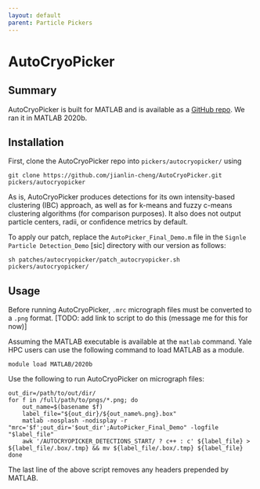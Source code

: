 ```yaml
---
layout: default
parent: Particle Pickers
---
```


# AutoCryoPicker

## Summary

AutoCryoPicker is built for MATLAB and is available as a [GitHub repo](https://github.com/jianlin-cheng/AutoCryoPicker). We ran it in MATLAB 2020b.

## Installation

First, clone the AutoCryoPicker repo into `pickers/autocryopicker/` using 

```shell script
git clone https://github.com/jianlin-cheng/AutoCryoPicker.git pickers/autocryopicker
```

As is, AutoCryoPicker produces detections for its own intensity-based clustering (IBC) approach, as well as for k-means and fuzzy c-means clustering algorithms (for comparison purposes). It also does not output particle centers, radii, or confidence metrics by default.

To apply our patch, replace the `AutoPicker_Final_Demo.m` file in the `Signle Particle Detection_Demo` [sic] directory with our version as follows:

```shell script
sh patches/autocryopicker/patch_autocryopicker.sh pickers/autocryopicker/
```

## Usage

Before running AutoCryoPicker, `.mrc` micrograph files must be converted to a `.png` format. [TODO: add link to script to do this (message me for this for now)]

Assuming the MATLAB executable is available at the `matlab` command. Yale HPC users can use the following command to load MATLAB as a module.

```shell script
module load MATLAB/2020b
```

Use the following to run AutoCryoPicker on micrograph files:

```shell script
out_dir=/path/to/out/dir/
for f in /full/path/to/pngs/*.png; do
	out_name=$(basename $f)
	label_file="${out_dir}/${out_name%.png}.box"
	matlab -nosplash -nodisplay -r "mrc='$f';out_dir='$out_dir';AutoPicker_Final_Demo" -logfile "$label_file"
	awk '/AUTOCRYOPICKER_DETECTIONS_START/ ? c++ : c' ${label_file} > ${label_file/.box/.tmp} && mv ${label_file/.box/.tmp} ${label_file}
done
```

The last line of the above script removes any headers prepended by MATLAB.
